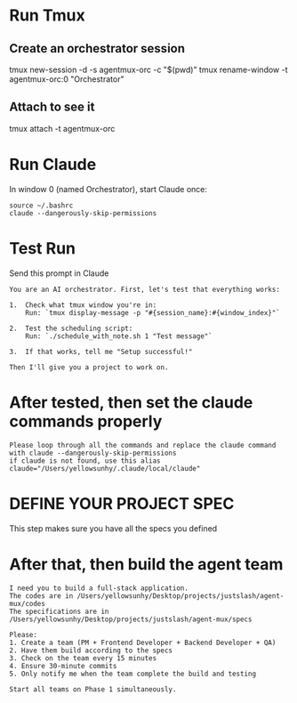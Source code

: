# Run Tmux

## Create an orchestrator session

tmux new-session -d -s agentmux-orc -c "$(pwd)"
tmux rename-window -t agentmux-orc:0 "Orchestrator"

## Attach to see it

tmux attach -t agentmux-orc

# Run Claude

In window 0 (named Orchestrator), start Claude once:

```
source ~/.bashrc
claude --dangerously-skip-permissions
```

# Test Run

Send this prompt in Claude

```
You are an AI orchestrator. First, let's test that everything works:

1.  Check what tmux window you're in:
    Run: `tmux display-message -p "#{session_name}:#{window_index}"`

2.  Test the scheduling script:
    Run: `./schedule_with_note.sh 1 "Test message"`

3.  If that works, tell me "Setup successful!"

Then I'll give you a project to work on.
```

# After tested, then set the claude commands properly

```
Please loop through all the commands and replace the claude command with claude --dangerously-skip-permissions
if claude is not found, use this alias claude="/Users/yellowsunhy/.claude/local/claude"
```

# DEFINE YOUR PROJECT SPEC

This step makes sure you have all the specs you defined

# After that, then build the agent team

```
I need you to build a full-stack application.
The codes are in /Users/yellowsunhy/Desktop/projects/justslash/agent-mux/codes
The specifications are in /Users/yellowsunhy/Desktop/projects/justslash/agent-mux/specs

Please:
1. Create a team (PM + Frontend Developer + Backend Developer + QA)
2. Have them build according to the specs
3. Check on the team every 15 minutes
4. Ensure 30-minute commits
5. Only notify me when the team complete the build and testing

Start all teams on Phase 1 simultaneously.

```
